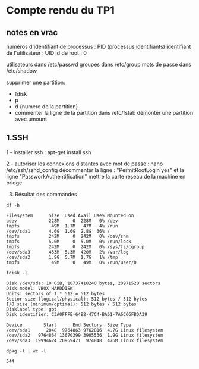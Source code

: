# Compte rendu du TP1

## notes en vrac

numéros d'identifiant de processus : PID (processus identifiants)
identifiant de l'utilisateur : UID
id de root : 0

utilisateurs dans /etc/passwd
groupes dans /etc/group
mots de passe dans /etc/shadow

supprimer une partition:

- fdisk
- p
- d {numero de la partition}
- commenter la ligne de la partition dans /etc/fstab
démonter une partition avec umount


## 1.SSH

1 - installer ssh : 
apt-get install ssh

2 - autoriser les connexions distantes avec mot de passe : 
nano /etc/ssh/sshd_config
décommenter la ligne : "PermitRootLogin yes" et la ligne "PassworkAuthentification"
mettre la carte réseau de la machine en bridge

3. Résultat des commandes 

~~~
df -h

Filesystem      Size  Used Avail Use% Mounted on
udev            228M     0  228M   0% /dev
tmpfs            49M  1.7M   47M   4% /run
/dev/sda1       4.6G  1.6G  2.8G  36% /
tmpfs           242M     0  242M   0% /dev/shm
tmpfs           5.0M     0  5.0M   0% /run/lock
tmpfs           242M     0  242M   0% /sys/fs/cgroup
/dev/sda3       453M  5.3M  420M   2% /var/log
/dev/sda2       1.9G  5.7M  1.7G   1% /tmp
tmpfs            49M     0   49M   0% /run/user/0
~~~

~~~
fdisk -l

Disk /dev/sda: 10 GiB, 10737418240 bytes, 20971520 sectors
Disk model: VBOX HARDDISK
Units: sectors of 1 * 512 = 512 bytes
Sector size (logical/physical): 512 bytes / 512 bytes
I/O size (minimum/optimal): 512 bytes / 512 bytes
Disklabel type: gpt
Disk identifier: C3A0FFFE-64B2-47C4-BA61-7A6C66FBDA39

Device        Start      End Sectors  Size Type
/dev/sda1      2048  9764863 9762816  4.7G Linux filesystem
/dev/sda2   9764864 13670399 3905536  1.9G Linux filesystem
/dev/sda3  19994624 20969471  974848  476M Linux filesystem
~~~

~~~
dpkg -l | wc -l

544
~~~




